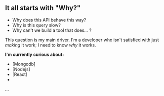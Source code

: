 ## It all starts with "Why?"

-   Why does this API behave this way?
-   Why is this query slow?
-   Why can't we build a tool that does... ?

This question is my main driver. I'm a developer who isn't satisfied with just *making* it work; I need to know *why* it works.

**I'm currently curious about:**
-   [Mongodb]
-   [Nodejs]
-   [React]
-   

...




